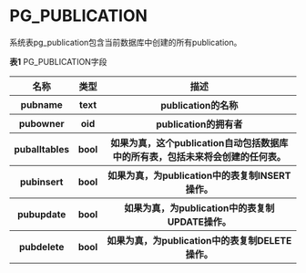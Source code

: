 # PG_PUBLICATION

系统表pg_publication包含当前数据库中创建的所有publication。

**表1** PG_PUBLICATION字段

<table>
    <tr>
        <th>名称</th>
        <th>类型</th>
        <th>描述</th>
    </tr>
    <tr>
        <th>pubname</th>
        <th>text</th>
        <th>publication的名称</th>
    </tr>
    <tr>
        <th>pubowner</th>
        <th>oid</th>
        <th>publication的拥有者</th>
    </tr>
    <tr>
        <th>puballtables</th>
        <th>bool</th>
        <th>如果为真，这个publication自动包括数据库中的所有表，包括未来将会创建的任何表。</th>
    </tr>
    <tr>
        <th>pubinsert</th>
        <th>bool</th>
        <th>如果为真，为publication中的表复制INSERT操作。</th>
    </tr>
    <tr>
        <th>pubupdate</th>
        <th>bool</th>
        <th>如果为真，为publication中的表复制UPDATE操作。</th>
    </tr>
    <tr>
        <th>pubdelete</th>
        <th>bool</th>
        <th>如果为真，为publication中的表复制DELETE操作。</th>
    </tr>
</table>
